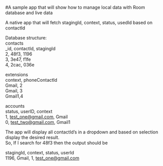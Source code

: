 #A sample app that will show how to manage local data with Room database and live data

A native app that will fetch stagingId, context, status, usedId based on contactId

Database structure:\
contacts\
_id, contactId, stagingId\
2, 48f3, 1196\
3, 3e47, f1fe\
4, 2cac, 036e

extensions\
context, phoneContactId\
Gmail, 2\
Gmail, 3\
Gmail1,4

accounts\
status, userID, context\
1, test_one@gmail.com, Gmail\
0, test_two@gmail.com, Gmail1

The app will display all contactId’s in a dropdown and based on selection display the desired result.\
So, If I search for 48f3 then the output should be

stagingId, context, status, userId\
1196, Gmail, 1, test_one@gmail.com
